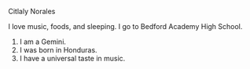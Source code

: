 Citlaly Norales

I love music, foods, and sleeping. I go to Bedford Academy High School.

1. I am a Gemini.
2. I was born in Honduras.
3. I have a universal taste in music. 
